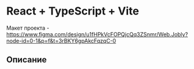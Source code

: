 # React + TypeScript + Vite

 Макет проекта - https://www.figma.com/design/u1fHPkVcFOPQjcQq3ZSnmr/Web.Jobly?node-id=0-1&p=f&t=3rBKY6gpAkcFqzqC-0

## Описание

